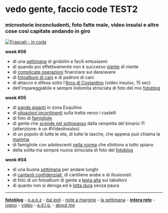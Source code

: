 # vedo gente, faccio code TEST2 
### microstorie inconcludenti, foto fatte male, video insulsi e altre cose così capitate andando in giro     

[![](https://drive.google.com/uc?id=1rX477SLaomnjWmGuD5ZlcjBlCroIm5bR "Frascati - in coda")](https://photos.app.goo.gl/ys8AAiCGfMq13ojq5) 

**week #06**   

- di una [settimana](/20wk06-uber-lasettimana.html) di gridolini e facili entusiasmi 
- di quando poi effettivamente non è successo [niente](/19wk36-niente-interarete.md) di niente   
- di [complicate operazioni](/19wk36-rimettere-interarete.md) finanziare sul dare/avere   
- di [fotoalbum di cani](https://photos.app.goo.gl/DhWNbTDrradvg3cn6) e di padroni di cani  
- di attacco e difesa sotto l'[Arco di Costantino](https://youtu.be/D9MF9bXMbBI) (video insulso, 15 sec)  
- dell'impareggiabile e sempre indomita strisciata di foto del mio [fotoblog](https://photos.app.goo.gl/ys8AAiCGfMq13ojq5) 


**week #05**  

- di [panda giganti](/20wk05-pandi-lasettimana.md) in zona Esquilino  
- di [situazioni  incontinenti](/20wk05-excusatio-jogno.md) sulla tratta verso i castelli  
- di foto di [famigliole](https://photos.app.goo.gl/NqaAtzxGAbYZnV997)    
- di gente che [scende nel sottopasso](https://youtu.be/xizie-wNScc) dalla rampetta del binario 11 (attenzione: è un #VideoInsulso)   
- di un popolo di tutte le età, di tutte le tasche, che appena può chiama la [mamma](/19wk36-mammoni-interarete.md)  
- di famigliole con adolescenti [nella norma](/19wk36-nellanorma-interarete.md) che sfottono a tutto spiano  
- della solita ma sempre nuova strisciata di foto del [fotoblog](https://photos.app.goo.gl/ys8AAiCGfMq13ojq5)  


**week #04**  
- di una buona [settimana](/20wk04-vadolungo-lasettimana.md) per andare lunghi
- di [cantanti confidenziali](20wk04-performers-noteamargine.md), di cantilene arabe e di illusionisti  
- di foto di un fotoalbum di gente a [testa alta](https://photos.app.goo.gl/q46hKw3pjnXis4ki7) sui tabelloni  
- di quanto non si deroga ed è [lotta dura](/19wk36-lottadiclasse-interarete.md) senza paura

<!---  

**week #03**  
- una [settimana passata](/20wk03-inincognito-lasettimana.md) sotto traccia
- di [distanze](20wk03-distanze-jogno.md) più o meno distanti  
- fotoalbum di gente che sta [faccia a faccia](https://photos.app.goo.gl/t4DAkoyFZLDQ4gQE9)  
- di lenze e [vecchie volpi](/19wk36-lenze-interarete.md)  
- di [testate](/20wk03-scapocciati-jogno.md) e di gente che scapoccia

**week #02**  
- fotoalbum di [foto di foto](https://photos.app.goo.gl/nLBfCofiNfdtAiWcA) (di foto di foto) 
- di discorsi da autobus in zona [la Favorita](/20wk02-prospettive-lasettimana.md) direzione Tommaso Natale (PA)  
- il video insulso di uno che invoca ["palla!.."](https://youtu.be/_2n0INR4Y7w), durata 10sec   
- di colori abbinati, di [cambi di stagione](/20wk02-ragazzi-noteamargine.md) e di coperture economiche    
- di quanto anche le [gnappette](/19wk36-gnappetta-interarete.md) nel loro piccolo si incazzano   
- di calze, befane, [ragazze carine](/20wk02-befana-italexit.md) e blocchi di liquirizia   

**week #51-#52-#01**  
- di scabrose situazioni nell'alta [ciociaria](/19wk36-ciociara-interarete.md)  
- sul pericolo di una imminente [sostituzione etnica](/20wk01-sostituzione-italexit.md)  
- di uno che fa [un punto](/19wk36-comunicazionipersonali-interarete.md) su certe sue questioni personali  
- foto album di [scale](https://photos.app.goo.gl/vHx1LAQk8Xs6YTWW9) dove salire, scendere e sopratutto sedercisi  
- foto album di roba [verde](https://photos.app.goo.gl/Qb8hwUaHCyeUmyqx5), non solo alberi  
- foto album di [due ruote](https://photos.app.goo.gl/8hB2sPqda4Ct1JgNA), forse sono uscito fuori dal *clichè* della bici appoggiata al portone   
- la solita strisciata di foto [fotoblog](https://photos.app.goo.gl/ys8AAiCGfMq13ojq5)   

**week #50**  
- del [policlinico](/19wk50-policlinico-lasettimana.md) di Roma che a ben guardare c'ha il suo fascino  
- una microstoria losca di [ciabatte cinesi](/19wk36-ciabatte-interarete.html) e del casino che hanno procurato in reparto     
- foto di [quadrati](https://photos.app.goo.gl/zQsM9qa9a1SiPt5z8)    
- sono andato a vedere ["l'Abisso"](/19wk50-calata-roma.html) e ci faceva un freddo boia    

**week #48 - #49**  
- [una settimana](/19wk49-performance-lasettimana.md) dalle inattese *performace*  
- foto di quando si sta [appesi](https://photos.app.goo.gl/ckHYESejN2H6qt3S6) come sugli alberi le foglie  
- video insulso sul [via vai](https://youtu.be/Pu4mT19fQVY) nella penombra della Metro B (veramente avvincente!)  
- foto di [coppie lui/lei](https://photos.app.goo.gl/auwH1qsLiHtnewvEA)  
--->  

---  
[**fotoblog**](https://photos.app.goo.gl/ys8AAiCGfMq13ojq5) - [p.a.p.z](/papz.md) - [ital exit](/italexit.md) - [note a margine](/incrociati.md) - [la settimana](/lasettimana.md) - [**intera rete**](/interarete.md) - [jogno](/jogno.md) - [video](https://www.youtube.com/channel/UCDoy-lXaaJVugJ9bLVSXGJw?view_as=subscriber) - [a.d.l.g.](https://www.youtube.com/channel/UC8B2bq3VdPtSeLzryWwNAlQ) - [about me](/aboutme.md)  
    


